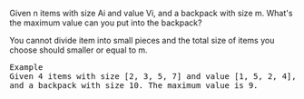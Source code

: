 Given n items with size Ai and value Vi, and a backpack with size m. What's the maximum value can you put into the backpack?

You cannot divide item into small pieces and the total size of items you choose should smaller or equal to m.

<pre>
Example
Given 4 items with size [2, 3, 5, 7] and value [1, 5, 2, 4],
and a backpack with size 10. The maximum value is 9.
</pre>
